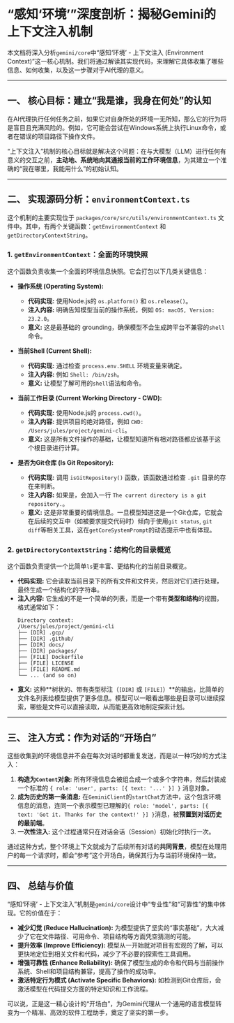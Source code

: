 # “感知‘环境’”深度剖析：揭秘Gemini的上下文注入机制

本文档将深入分析`gemini/core`中“感知‘环境’ - 上下文注入 (Environment Context)”这一核心机制。我们将通过解读其实现代码，来理解它具体收集了哪些信息、如何收集，以及这一步骤对于AI代理的意义。

---

## 一、 核心目标：建立“我是谁，我身在何处”的认知

在AI代理执行任何任务之前，如果它对自身所处的环境一无所知，那么它的行为将是盲目且充满风险的。例如，它可能会尝试在Windows系统上执行Linux命令，或者在错误的项目路径下操作文件。

“上下文注入”机制的核心目标就是解决这个问题：在与大模型（LLM）进行任何有意义的交互之前，**主动地、系统地向其通报当前的工作环境信息**，为其建立一个准确的“我在哪里，我能用什么”的初始认知。

---

## 二、 实现源码分析：`environmentContext.ts`

这个机制的主要实现位于 `packages/core/src/utils/environmentContext.ts` 文件中。其中，有两个关键函数：`getEnvironmentContext` 和 `getDirectoryContextString`。

### 1. `getEnvironmentContext`：全面的环境快照

这个函数负责收集一个全面的环境信息快照。它会打包以下几类关键信息：

*   **操作系统 (Operating System):**
    *   **代码实现:** 使用Node.js的 `os.platform()` 和 `os.release()`。
    *   **注入内容:** 明确告知模型当前的操作系统，例如 `OS: macOS, Version: 23.2.0`。
    *   **意义:** 这是最基础的 grounding，确保模型不会生成跨平台不兼容的`shell`命令。

*   **当前Shell (Current Shell):**
    *   **代码实现:** 通过检查 `process.env.SHELL` 环境变量来确定。
    *   **注入内容:** 例如 `Shell: /bin/zsh`。
    *   **意义:** 让模型了解可用的`shell`语法和命令。

*   **当前工作目录 (Current Working Directory - CWD):**
    *   **代码实现:** 使用Node.js的 `process.cwd()`。
    *   **注入内容:** 提供项目的绝对路径，例如 `CWD: /Users/jules/project/gemini-cli`。
    *   **意义:** 这是所有文件操作的基础，让模型知道所有相对路径都应该基于这个根目录进行计算。

*   **是否为Git仓库 (Is Git Repository):**
    *   **代码实现:** 调用 `isGitRepository()` 函数，该函数通过检查 `.git` 目录的存在来判断。
    *   **注入内容:** 如果是，会加入一行 `The current directory is a git repository.`。
    *   **意义:** 这是非常重要的情境信息。一旦模型知道这是一个Git仓库，它就会在后续的交互中（如被要求提交代码时）倾向于使用`git status`, `git diff`等相关工具，这在`getCoreSystemPrompt`的动态提示中也有体现。

### 2. `getDirectoryContextString`：结构化的目录概览

这个函数负责提供一个比简单`ls`更丰富、更结构化的当前目录概览。

*   **代码实现:** 它会读取当前目录下的所有文件和文件夹，然后对它们进行处理，最终生成一个结构化的字符串。
*   **注入内容:** 它生成的不是一个简单的列表，而是一个带有**类型和结构**的视图，格式通常如下：
    ```
    Directory context:
    /Users/jules/project/gemini-cli
    ├── [DIR] .gcp/
    ├── [DIR] .github/
    ├── [DIR] docs/
    ├── [DIR] packages/
    ├── [FILE] Dockerfile
    ├── [FILE] LICENSE
    ├── [FILE] README.md
    └── ... (and so on)
    ```
*   **意义:** 这种**树状的、带有类型标注（`[DIR]` 或 `[FILE]`）**的输出，比简单的文件名列表给模型提供了更多信息。模型可以一眼看出哪些是目录可以继续探索，哪些是文件可以直接读取，从而能更高效地制定探索计划。

---

## 三、 注入方式：作为对话的“开场白”

这些收集到的环境信息并不会在每次对话时都重复发送，而是以一种巧妙的方式注入：

1.  **构造为`Content`对象:** 所有环境信息会被组合成一个或多个字符串，然后封装成一个标准的 `{ role: 'user', parts: [{ text: '...' }] }` 消息对象。
2.  **成为历史的第一条消息:** 在`GeminiClient`的`startChat`方法中，这个包含环境信息的消息，连同一个表示模型已理解的`{ role: 'model', parts: [{ text: 'Got it. Thanks for the context!' }] }`消息，被**预置到对话历史的最前端**。
3.  **一次性注入:** 这个过程通常只在对话会话（Session）初始化时执行一次。

通过这种方式，整个环境上下文就成为了后续所有对话的**共同背景**，模型在处理用户的每一个请求时，都会“参考”这个开场白，确保其行为与当前环境保持一致。

---

## 四、 总结与价值

“感知‘环境’ - 上下文注入”机制是`gemini/core`设计中“专业性”和“可靠性”的集中体现。它的价值在于：

*   **减少幻觉 (Reduce Hallucination):** 为模型提供了坚实的“事实基础”，大大减少了它在文件路径、可用命令、项目结构等方面凭空猜测的可能。
*   **提升效率 (Improve Efficiency):** 模型从一开始就对项目有宏观的了解，可以更快地定位到相关文件和代码，减少了不必要的探索性工具调用。
*   **增强可靠性 (Enhance Reliability):** 确保了模型生成的命令和代码与当前操作系统、Shell和项目结构兼容，提高了操作的成功率。
*   **激活特定行为模式 (Activate Specific Behaviors):** 如检测到Git仓库后，会激活模型在代码提交方面的特定知识和工作流程。

可以说，正是这一精心设计的“开场白”，为Gemini代理从一个通用的语言模型转变为一个精准、高效的软件工程助手，奠定了坚实的第一步。
